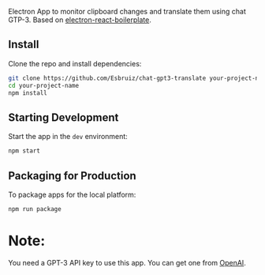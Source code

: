 <p>
  Electron App to monitor clipboard changes and translate them using chat GTP-3. Based on <a href="https://github.com/electron-react-boilerplate/electron-react-boilerplate">electron-react-boilerplate</a>.
</p>

## Install

Clone the repo and install dependencies:

```bash
git clone https://github.com/Esbruiz/chat-gpt3-translate your-project-name
cd your-project-name
npm install
```

## Starting Development

Start the app in the `dev` environment:

```bash
npm start
```

## Packaging for Production

To package apps for the local platform:

```bash
npm run package
```

# Note:
You need a GPT-3 API key to use this app. You can get one from <a href="https://beta.openai.com/account/api-keys/">OpenAI</a>.
